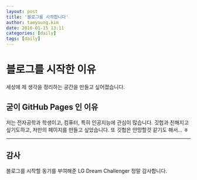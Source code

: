 ```yaml
---
layout: post
title: '블로그를 시작합니다'
author: taeyoung.kim
date: 2018-01-15 13:11
categories: [daily]
tags: [daily]
---
```


# 블로그를 시작한 이유
<!--more-->

세상에 제 생각을 정리하는 공간을 만들고 싶어졌습니다.


## 굳이 GitHub Pages 인 이유

저는 전자공학과 학생이고, 컴퓨터, 특히 인공지능에 관심이 많습니다.
깃헙과 친해지고 싶기도하고, 저만의 페이지를 만들고 싶었습니다.
또 깃헙은 안망할것 같기도 해서... ㅎ

---------------------------------

## 감사

블로그를 시작할 동기를 부여해준 LG Dream Challenger 정말 감사합니다.